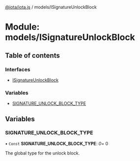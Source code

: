 [@iota/iota.js](../README.md) / models/ISignatureUnlockBlock

# Module: models/ISignatureUnlockBlock

## Table of contents

### Interfaces

- [ISignatureUnlockBlock](../interfaces/models/isignatureunlockblock.isignatureunlockblock.md)

### Variables

- [SIGNATURE\_UNLOCK\_BLOCK\_TYPE](models_isignatureunlockblock.md#signature_unlock_block_type)

## Variables

### SIGNATURE\_UNLOCK\_BLOCK\_TYPE

• `Const` **SIGNATURE\_UNLOCK\_BLOCK\_TYPE**: *0*= 0

The global type for the unlock block.
